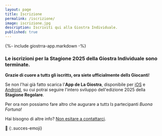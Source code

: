 ```yaml
---
layout: page
title: Iscrizione
permalink: /iscrizione/
image: iscrizione.jpg
description: Iscriviti qui alla Giostra Individuale.
published: true
---
```



{%- include giostrra-app.markdown -%}


### Le iscrizioni per la Stagione 2025 della Giostra Individuale sono terminate.


**Grazie di cuore a tuttз gli iscrittз, ora siete ufficialmente dellз Giocanti**!

Se non l'hai già fatto scarica l'**App de La Giostra**, disponibile per [iOS](https://apps.apple.com/it/app/la-giostra-individuale/id6741768625) e [Android](https://play.google.com/store/apps/details?id=it.giostraindividuale.app&pcampaignid=web_share), su cui potrai seguire l'intero sviluppo dell'edizione 2025 della **Stagione Regolare**. 

Per ora non possiamo fare altro che augurare a tuttз lз partecipanti *Buona Fortuna!*

Hai bisogno di altre info? [ Non esitare a contattarci](/contatti "Contatti").

🤞
{:.succes-emoji}

<!-- ### Hai tempo fino al 15 Febbraio per iscriverti alle terza edizione de La Giostra Individuale.

Quest'anno le iscrizioni avverrano esclusivamente attraverso il **Referente di Conferenza** che si farà carico di raccogliere i dati e la quota di partecipazione che è di **20,00€** per ogni giocante.

Vuoi fondare una tua conferenza? [ Non esitare a contattarci.](/contatti "Contatti")

Di seguito trovi l'elenco delle Conferenze che hanno già confermato la partecipazione:

**Conferenza Adriatic Mölkky** Zona di gioco: Pesaro, referente: [Andrea](https://www.instagram.com/adriatic_molkky/)

**Conferenza Bellomolchi** Zona di gioco: Roma, referente: [Simone](https://instagram.com/bellomolchi)

**Conferenza Jättälavoro Mölkky** Zona di gioco: Roma e dintoni, referente: [Riccardo](https://www.instagram.com/dopolavoro_molkky/)

**Conferenza L'Emiliana Mölkky** Zona di gioco: Bologna, referente: [Marco](https://www.instagram.com/lemiliana_molkky/)

**Conferenza Balera Mölkky** Zona di gioco: Ravenna, referente: [Iacopo](https://www.instagram.com/baleramolkky/)

**Conferenza Tiferno Mölkky** Zona di gioco: Città di Castello, referente: [Camillo](https://www.instagram.com/tiferno_molkky_team/)

**Mölkky e Fuggi** Zona di gioco: tra Bari e la Basilicata: [Dario](https://www.instagram.com/molkkyefuggi/)-->